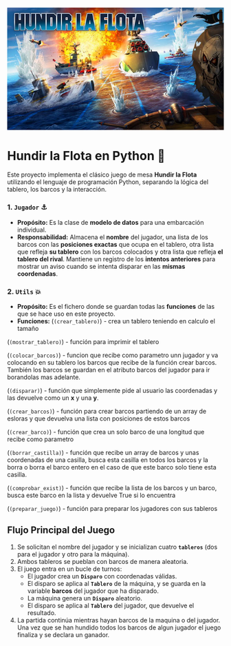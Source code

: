 ![alt text](./battleship.jpg "Battleship")
# Hundir la Flota en Python 🚢

Este proyecto implementa el clásico juego de mesa **Hundir la Flota** utilizando el lenguaje de programación Python, separando la lógica del tablero, los barcos y la interacción.

### 1. `Jugador` ⚓

* **Propósito:** Es la clase de **modelo de datos** para una embarcación individual.
* **Responsabilidad:** Almacena el **nombre** del jugador, una lista de los barcos con las **posiciones exactas** que ocupa en el tablero, otra lista que refleja **su tablero** con los barcos colocados y otra lista que refleja **el tablero del rival**. Mantiene un registro de los **intentos anteriores** para mostrar un aviso cuando se intenta disparar en las **mismas coordenadas**.

### 2. `Utils` 💥

* **Propósito:** Es el fichero donde se guardan todas las **funciones** de las que se hace uso en este proyecto.
* **Funciones:** 
(`(crear_tablero)`) - crea un tablero teniendo en calculo el tamaño

(`(mostrar_tablero)`) - función para imprimir el tablero

(`(colocar_barcos)`) - funcion que recibe como parametro unn jugador y va colocando en su tablero los barcos que recibe de la función crear barcos. También los barcos se guardan en el atributo barcos del jugador para ir borandolas mas adelante.

(`(disparar)`) - función que simplemente pide al usuario las coordenadas y las devuelve como un **x** y una **y**.

(`(crear_barcos)`) - función para crear barcos partiendo de un array de esloras y que devuelva una lista con posiciones de estos barcos

(`(crear_barco)`) - función que crea un solo barco de una longitud que recibe como parametro

(`(borrar_castilla)`) - función que recibe un array de barcos y unas coordenadas de una casilla, busca esta casilla en todos los barcos y la borra o borra el barco entero en el caso de que este barco solo tiene esta casilla.

(`(comprobar_exist)`) - función que recibe la lista de los barcos y un barco, busca este barco en la lista y devuelve True si lo encuentra

(`(preparar_juego)`) - función para preparar los jugadores con sus tableros


## Flujo Principal del Juego

1.  Se solicitan el nombre del jugador y se inicializan cuatro  **`tableros`** (dos para el jugador y otro para la máquina).
2.  Ambos tableros se pueblan con barcos de manera aleatoria.
3.  El juego entra en un bucle de turnos:
    * El jugador crea un **`Disparo`** con coordenadas válidas.
    * El disparo se aplica al **`Tablero`** de la máquina, y se guarda en la variable **barcos** del jugador que ha disparado.
    * La máquina genera un **`Disparo`** aleatorio.
    * El disparo se aplica al **`Tablero`** del jugador, que devuelve el resultado.
4.  La partida continúa mientras hayan barcos de la maquina o del jugador. Una vez que se han hundido todos los barcos de algun jugador el juego finaliza y se declara un ganador.